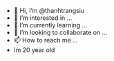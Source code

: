 - 👋 Hi, I’m @thanhtrangsiu
- 👀 I’m interested in ...
- 🌱 I’m currently learning ...
- 💞️ I’m looking to collaborate on ...
- 📫 How to reach me ...
- im 20 year old

<!---
thanhtrangsiu/thanhtrangsiu is a ✨ special ✨ repository because its `README.md` (this file) appears on your GitHub profile.
You can click the Preview link to take a look at your changes.
--->
